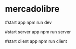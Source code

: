# mercadolibre

#start app
npm run dev

#start server app
npm run server

#start client app
npm run client